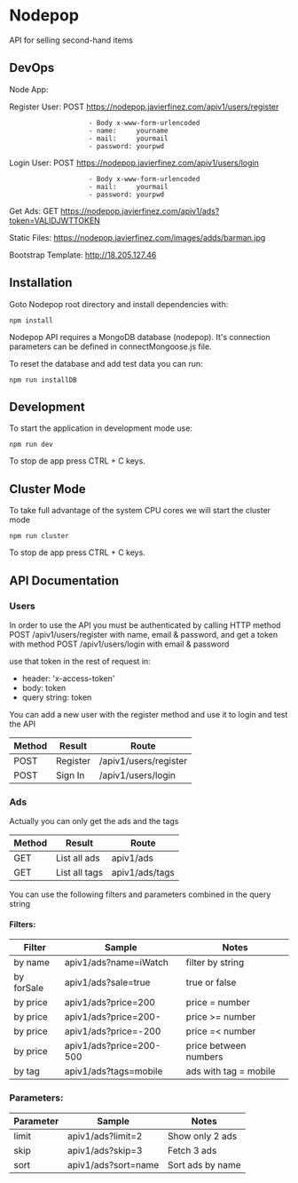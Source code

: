 # Nodepop

API for selling second-hand items

## DevOps

Node App:   

  Register User:    POST https://nodepop.javierfinez.com/apiv1/users/register
  
                        - Body x-www-form-urlencoded
                        - name:     yourname
                        - mail:     yourmail
                        - password: yourpwd
                        
  Login User:       POST https://nodepop.javierfinez.com/apiv1/users/login
  
                        - Body x-www-form-urlencoded
                        - mail:     yourmail
                        - password: yourpwd
  
  Get Ads:          GET https://nodepop.javierfinez.com/apiv1/ads?token=VALIDJWTTOKEN


Static Files:       https://nodepop.javierfinez.com/images/adds/barman.jpg

Bootstrap Template: http://18.205.127.46


## Installation

Goto Nodepop root directory and install dependencies with:

```shell
npm install
```
Nodepop API requires a MongoDB database (nodepop). It's connection parameters can be defined in connectMongoose.js file.

To reset the database and add test data you can run:

```shell
npm run installDB
```

## Development

To start the application in development mode use:

```shell
npm run dev
```
To stop de app press CTRL + C keys.

## Cluster Mode

To take full advantage of the system CPU cores we will start the cluster mode

```shell
npm run cluster
```
To stop de app press CTRL + C keys.

## API Documentation

### Users

In order to use the API you must be authenticated by calling HTTP method POST /apiv1/users/register with name, email & password, and get a token with method POST /apiv1/users/login with email & password

use that token in the rest of request in:
  - header: 'x-access-token'
  - body: token
  - query string: token


You can add a new user with the register method and use it to login and test the API 

| Method | Result         | Route                 |
| ------ | -------------- | --------------------- |
| POST   | Register       | /apiv1/users/register |
| POST   | Sign In        | /apiv1/users/login    |

### Ads

Actually you can only get the ads and the tags

| Method | Result          | Route          |
| ------ | --------------- | -------------- |
| GET    | List all ads    | apiv1/ads      |
| GET    | List all tags   | apiv1/ads/tags |

You can use the following filters and parameters combined in the query string

#### Filters:

| Filter     | Sample                  | Notes                 |
| ---------- | ----------------------- | --------------------- |
| by name    | apiv1/ads?name=iWatch   | filter by string      |
| by forSale | apiv1/ads?sale=true     | true or false         |
| by price   | apiv1/ads?price=200     | price = number        |
| by price   | apiv1/ads?price=200-    | price >= number       |
| by price   | apiv1/ads?price=-200    | price =< number       |
| by price   | apiv1/ads?price=200-500 | price between numbers |
| by tag     | apiv1/ads?tags=mobile   | ads with tag = mobile |

### Parameters:


| Parameter | Sample               | Notes                     |
| --------- | -------------------- | ------------------------- |
| limit     | apiv1/ads?limit=2    | Show only 2 ads           |
| skip      | apiv1/ads?skip=3     | Fetch 3 ads               |
| sort      | apiv1/ads?sort=name  | Sort ads by name          |
